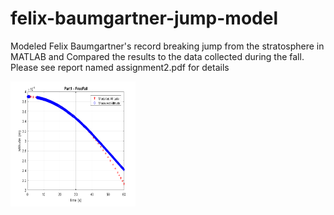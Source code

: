 # felix-baumgartner-jump-model
Modeled Felix Baumgartner's record breaking jump from the stratosphere in MATLAB and Compared the results to the data collected during the fall. Please see report named assignment2.pdf for details 

<img src = "https://github.com/siri-dhillon/felix-baumgartner-jump-model/blob/master/1.PNG" width = 200 height = 200>


